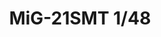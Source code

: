 ---
title: "MiG-21SMT  1/48"
price: 4500 
desc: "PROFIPACK, MiG-21SMT  1/48, razmera: 1/48"
img_path: "/assets/img/8233.jpg"
brand: AMMO
available: false
special_offer: false
new: false
soon: false
cat: "Plasticne-Makete"
subcat: "PM-EDUARD"
subsubcat: ""
sifra: "8233"
---